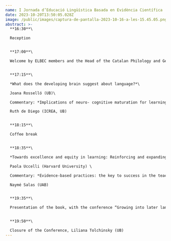 ```yaml
---
name: I Jornada d’Educació Lingüística Basada en Evidència Científica
date: 2023-10-20T13:50:05.028Z
image: /public/images/captura-de-pantalla-2023-10-16-a-les-15.45.05.png
abstract: >-
  **16:30**\

  Reception


  **17:00**\

  Welcome by ELBEC members and the Head of the Catalan Philology and General Linguistics Dept. (UB), Mariona Taulé


  **17:15**\

  *What does the developing brain suggest about language?*\

  Joana Rosselló (UB)\

  Commentary: *Implications of neuro- cognitive maturation for learning and education*\

  Ruth de Diego (ICREA, UB)


  **18:15**\

  Coffee break


  **18:35**\

  *Towards excellence and equity in learning: Reinforcing and expanding language skills at school*\

  Paola Uccelli (Harvard University) \

  Commentary: *Evidence-based practices: the key to success in the teaching of written language*\

  Naymé Salas (UAB)


  **19:35**\

  Presentation of the book, with the conference “Growing into later language” Ruth Berman (Tel-Aviv University)


  **19:50**\

  Closure of the Conference, Liliana Tolchinsky (UB)
---
```

